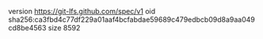 version https://git-lfs.github.com/spec/v1
oid sha256:ca3fbd4c77df229a01aaf4bcfabdae59689c479edbcb09d8a9aa049cd8be4563
size 8592
